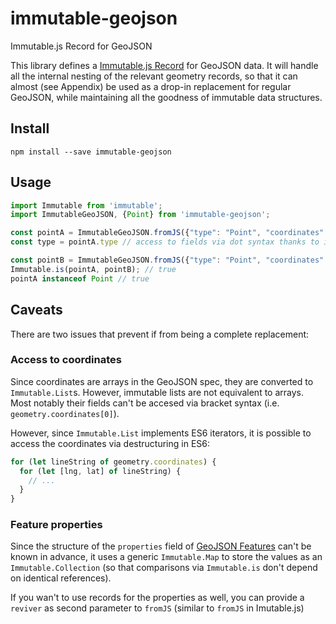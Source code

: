 # immutable-geojson
Immutable.js Record for GeoJSON

This library defines a [Immutable.js Record][record] for GeoJSON data.
It will handle all the internal nesting of the relevant geometry records,
so that it can almost (see Appendix) be used as a drop-in replacement for regular GeoJSON,
while maintaining all the goodness of immutable data structures.

## Install

`npm install --save immutable-geojson`

## Usage

```js
import Immutable from 'immutable';
import ImmutableGeoJSON, {Point} from 'immutable-geojson';

const pointA = ImmutableGeoJSON.fromJS({"type": "Point", "coordinates": [100.0, 0.0]});
const type = pointA.type // access to fields via dot syntax thanks to immutable records

const pointB = ImmutableGeoJSON.fromJS({"type": "Point", "coordinates": [100.0, 0.0]});
Immutable.is(pointA, pointB); // true
pointA instanceof Point // true
```

## Caveats

There are two issues that prevent if from being a complete replacement:

### Access to coordinates
Since coordinates are arrays in the GeoJSON spec, they are converted to `Immutable.List`s.
However, immutable lists are not equivalent to arrays. 
Most notably their fields can't be accesed via bracket syntax (i.e. `geometry.coordinates[0]`).

However, since `Immutable.List` implements ES6 iterators, 
it is possible to access the coordinates via destructuring in ES6:
```js
for (let lineString of geometry.coordinates) {
  for (let [lng, lat] of lineString) {
    // ...
  }
}
```

### Feature properties
Since the structure of the `properties` field of [GeoJSON Features][feature] can't be known in advance, 
it uses a generic `Immutable.Map` to store the values as an `Immutable.Collection` 
(so that comparisons via `Immutable.is` don't depend on identical references).

If you wan't to use records for the properties as well, you can provide a `reviver` as second parameter to `fromJS`
(similar to `fromJS` in Imutable.js)


[record]: https://facebook.github.io/immutable-js/docs/#/Record
[feature]: http://geojson.org/geojson-spec.html#feature-objects

